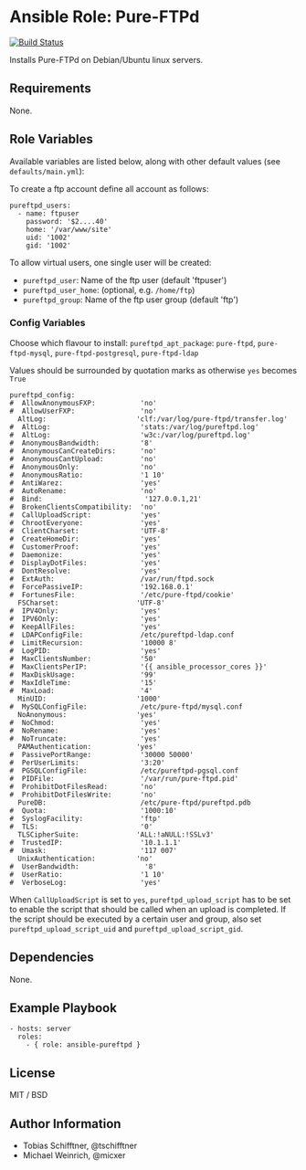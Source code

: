 # Ansible Role: Pure-FTPd

[![Build Status](https://travis-ci.org/picturemaxx/ansible-pureftpd.svg?branch=master)](https://travis-ci.org/picturemaxx/ansible-pureftpd)

Installs Pure-FTPd on Debian/Ubuntu linux servers.

## Requirements

None.

## Role Variables

Available variables are listed below, along with other default values (see `defaults/main.yml`):

To create a ftp account define all account as follows:

```
pureftpd_users:
  - name: ftpuser
    password: '$2....40'
    home: '/var/www/site'
    uid: '1002'
    gid: '1002'

```

To allow virtual users, one single user will be created:

* `pureftpd_user`: Name of the ftp user (default 'ftpuser')
* `pureftpd_user_home`: (optional, e.g. `/home/ftp`)
* `pureftpd_group`: Name of the ftp user group (default 'ftp')


### Config Variables

Choose which flavour to install:
`pureftpd_apt_package`: `pure-ftpd`, `pure-ftpd-mysql`, `pure-ftpd-postgresql`, `pure-ftpd-ldap`

Values should be surrounded by quotation marks as otherwise `yes` becomes `True`

```
pureftpd_config:
#  AllowAnonymousFXP:           'no'
#  AllowUserFXP:                'no'
  AltLog:                      'clf:/var/log/pure-ftpd/transfer.log'
#  AltLog:                      'stats:/var/log/pureftpd.log'
#  AltLog:                      'w3c:/var/log/pureftpd.log'
#  AnonymousBandwidth:          '8'
#  AnonymousCanCreateDirs:      'no'
#  AnonymousCantUpload:         'no'
#  AnonymousOnly:               'no'
#  AnonymousRatio:              '1 10'
#  AntiWarez:                   'yes'
#  AutoRename:                  'no'
#  Bind:                         '127.0.0.1,21'
#  BrokenClientsCompatibility:  'no'
#  CallUploadScript:            'yes'
#  ChrootEveryone:              'yes'
#  ClientCharset:               'UTF-8'
#  CreateHomeDir:               'yes'
#  CustomerProof:               'yes'
#  Daemonize:                   'yes'
#  DisplayDotFiles:             'yes'
#  DontResolve:                 'yes'
#  ExtAuth:                     /var/run/ftpd.sock
#  ForcePassiveIP:              '192.168.0.1'
#  FortunesFile:                '/etc/pure-ftpd/cookie'
  FSCharset:                   'UTF-8'
#  IPV4Only:                    'yes'
#  IPV6Only:                    'yes'
#  KeepAllFiles:                'yes'
#  LDAPConfigFile:              /etc/pureftpd-ldap.conf
#  LimitRecursion:              '10000 8'
#  LogPID:                      'yes'
#  MaxClientsNumber:            '50'
#  MaxClientsPerIP:             '{{ ansible_processor_cores }}'
#  MaxDiskUsage:                '99'
#  MaxIdleTime:                 '15'
#  MaxLoad:                     '4'
  MinUID:                      '1000'
#  MySQLConfigFile:             /etc/pure-ftpd/mysql.conf
  NoAnonymous:                 'yes'
#  NoChmod:                     'yes'
#  NoRename:                    'yes'
#  NoTruncate:                  'yes'
  PAMAuthentication:           'yes'
#  PassivePortRange:            '30000 50000'
#  PerUserLimits:               '3:20'
#  PGSQLConfigFile:             /etc/pureftpd-pgsql.conf
#  PIDFile:                     '/var/run/pure-ftpd.pid'
#  ProhibitDotFilesRead:        'no'
#  ProhibitDotFilesWrite:       'no'
  PureDB:                       /etc/pure-ftpd/pureftpd.pdb
#  Quota:                       '1000:10'
#  SyslogFacility:              'ftp'
#  TLS:                         '0'
  TLSCipherSuite:              'ALL:!aNULL:!SSLv3'
#  TrustedIP:                   '10.1.1.1'
#  Umask:                       '117 007'
  UnixAuthentication:          'no'
#  UserBandwidth:                '8'
#  UserRatio:                   '1 10'
#  VerboseLog:                  'yes'
```
When `CallUploadScript` is set to `yes`, `pureftpd_upload_script` has to
be set to enable the script that should be called when an upload is
completed. If the script should be executed by a certain user and group,
also set `pureftpd_upload_script_uid` and `pureftpd_upload_script_gid`.

## Dependencies

None.

## Example Playbook

    - hosts: server
      roles:
        - { role: ansible-pureftpd }

## License

MIT / BSD

## Author Information

 - Tobias Schifftner, @tschifftner
 - Michael Weinrich, @micxer
